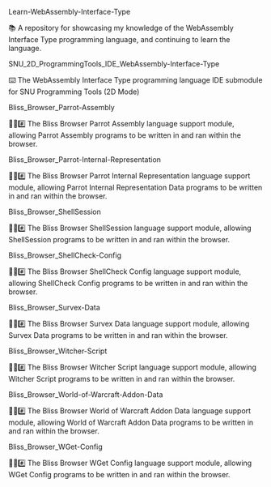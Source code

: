 
Learn-WebAssembly-Interface-Type

📚️ A repository for showcasing my knowledge of the WebAssembly Interface Type programming language, and continuing to learn the language. 

SNU_2D_ProgrammingTools_IDE_WebAssembly-Interface-Type

⌨️ The WebAssembly Interface Type programming language IDE submodule for SNU Programming Tools (2D Mode)

Bliss_Browser_Parrot-Assembly

🌳️🌐️#️⃣️ The Bliss Browser Parrot Assembly language support module, allowing Parrot Assembly programs to be written in and ran within the browser.

Bliss_Browser_Parrot-Internal-Representation

🌳️🌐️#️⃣️ The Bliss Browser Parrot Internal Representation language support module, allowing Parrot Internal Representation Data programs to be written in and ran within the browser.

Bliss_Browser_ShellSession

🌳️🌐️#️⃣️ The Bliss Browser ShellSession language support module, allowing ShellSession programs to be written in and ran within the browser.

Bliss_Browser_ShellCheck-Config

🌳️🌐️#️⃣️ The Bliss Browser ShellCheck Config language support module, allowing ShellCheck Config programs to be written in and ran within the browser.

Bliss_Browser_Survex-Data

🌳️🌐️#️⃣️ The Bliss Browser Survex Data language support module, allowing Survex Data programs to be written in and ran within the browser.

Bliss_Browser_Witcher-Script

🌳️🌐️#️⃣️ The Bliss Browser Witcher Script language support module, allowing Witcher Script programs to be written in and ran within the browser.

Bliss_Browser_World-of-Warcraft-Addon-Data

🌳️🌐️#️⃣️ The Bliss Browser World of Warcraft Addon Data language support module, allowing World of Warcraft Addon Data programs to be written in and ran within the browser.

Bliss_Browser_WGet-Config

🌳️🌐️#️⃣️ The Bliss Browser WGet Config language support module, allowing WGet Config programs to be written in and ran within the browser.


